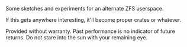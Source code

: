 Some sketches and experiments for an alternate ZFS userspace.

If this gets anywhere interesting, it'll become proper crates or whatever.

Provided without warranty. Past performance is no indicator of future returns.
Do not stare into the sun with your remaining eye.
